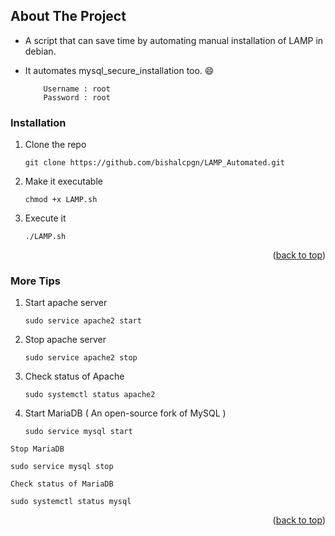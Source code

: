 <a name="readme-top"></a>

## About The Project

* A script that can save time by automating manual installation of LAMP in debian.

* It automates mysql_secure_installation too. :smile:

          Username : root
          Password : root
          
 
          
### Installation

1. Clone the repo
   ```
   git clone https://github.com/bishalcpgn/LAMP_Automated.git
   ```
   
2. Make it executable
   ```
   chmod +x LAMP.sh
   ```
   
3. Execute it 
   ```
   ./LAMP.sh
   ```

<p align="right">(<a href="#readme-top">back to top</a>)</p>

### More Tips 

1. Start apache server 
   ```
   sudo service apache2 start
   ```
   
2. Stop apache server 
   ```
   sudo service apache2 stop
   ```
   
3. Check status of Apache 
   ```
   sudo systemctl status apache2
   ```

4. Start MariaDB ( An open-source fork of MySQL )



   ```
   sudo service mysql start
   ``` 
`Stop MariaDB `
``` ssh 
sudo service mysql stop
``` 
`Check status of MariaDB`
```ssh
sudo systemctl status mysql
```
<p align="right">(<a href="#readme-top">back to top</a>)</p>











